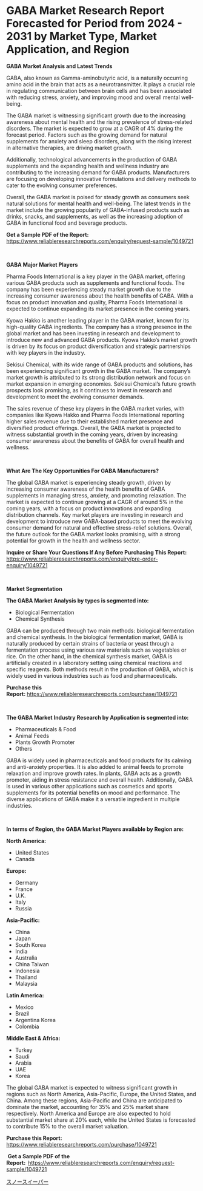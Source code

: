 <p><h1>GABA Market Research Report Forecasted for Period from 2024 -  2031 by Market Type, Market Application, and Region</h1></p><p><strong>GABA Market Analysis and Latest Trends</strong></p>
<p><p>GABA, also known as Gamma-aminobutyric acid, is a naturally occurring amino acid in the brain that acts as a neurotransmitter. It plays a crucial role in regulating communication between brain cells and has been associated with reducing stress, anxiety, and improving mood and overall mental well-being.</p><p>The GABA market is witnessing significant growth due to the increasing awareness about mental health and the rising prevalence of stress-related disorders. The market is expected to grow at a CAGR of 4% during the forecast period. Factors such as the growing demand for natural supplements for anxiety and sleep disorders, along with the rising interest in alternative therapies, are driving market growth.</p><p>Additionally, technological advancements in the production of GABA supplements and the expanding health and wellness industry are contributing to the increasing demand for GABA products. Manufacturers are focusing on developing innovative formulations and delivery methods to cater to the evolving consumer preferences.</p><p>Overall, the GABA market is poised for steady growth as consumers seek natural solutions for mental health and well-being. The latest trends in the market include the growing popularity of GABA-infused products such as drinks, snacks, and supplements, as well as the increasing adoption of GABA in functional food and beverage products.</p></p>
<p><strong>Get a Sample PDF of the Report:&nbsp;</strong> <a href="https://www.reliableresearchreports.com/enquiry/request-sample/1049721">https://www.reliableresearchreports.com/enquiry/request-sample/1049721</a></p>
<p>&nbsp;</p>
<p><strong>GABA Major Market Players</strong></p>
<p><p>Pharma Foods International is a key player in the GABA market, offering various GABA products such as supplements and functional foods. The company has been experiencing steady market growth due to the increasing consumer awareness about the health benefits of GABA. With a focus on product innovation and quality, Pharma Foods International is expected to continue expanding its market presence in the coming years.</p><p>Kyowa Hakko is another leading player in the GABA market, known for its high-quality GABA ingredients. The company has a strong presence in the global market and has been investing in research and development to introduce new and advanced GABA products. Kyowa Hakko’s market growth is driven by its focus on product diversification and strategic partnerships with key players in the industry.</p><p>Sekisui Chemical, with its wide range of GABA products and solutions, has been experiencing significant growth in the GABA market. The company’s market growth is attributed to its strong distribution network and focus on market expansion in emerging economies. Sekisui Chemical’s future growth prospects look promising, as it continues to invest in research and development to meet the evolving consumer demands.</p><p>The sales revenue of these key players in the GABA market varies, with companies like Kyowa Hakko and Pharma Foods International reporting higher sales revenue due to their established market presence and diversified product offerings. Overall, the GABA market is projected to witness substantial growth in the coming years, driven by increasing consumer awareness about the benefits of GABA for overall health and wellness.</p></p>
<p>&nbsp;</p>
<p><strong>What Are The Key Opportunities For GABA Manufacturers?</strong></p>
<p><p>The global GABA market is experiencing steady growth, driven by increasing consumer awareness of the health benefits of GABA supplements in managing stress, anxiety, and promoting relaxation. The market is expected to continue growing at a CAGR of around 5% in the coming years, with a focus on product innovations and expanding distribution channels. Key market players are investing in research and development to introduce new GABA-based products to meet the evolving consumer demand for natural and effective stress-relief solutions. Overall, the future outlook for the GABA market looks promising, with a strong potential for growth in the health and wellness sector.</p></p>
<p><strong>Inquire or Share Your Questions If Any Before Purchasing This Report:</strong> <a href="https://www.reliableresearchreports.com/enquiry/pre-order-enquiry/1049721">https://www.reliableresearchreports.com/enquiry/pre-order-enquiry/1049721</a></p>
<p>&nbsp;</p>
<p><strong>Market Segmentation</strong></p>
<p><strong>The GABA Market Analysis by types is segmented into:</strong></p>
<p><ul><li>Biological Fermentation</li><li>Chemical Synthesis</li></ul></p>
<p><p>GABA can be produced through two main methods: biological fermentation and chemical synthesis. In the biological fermentation market, GABA is naturally produced by certain strains of bacteria or yeast through a fermentation process using various raw materials such as vegetables or rice. On the other hand, in the chemical synthesis market, GABA is artificially created in a laboratory setting using chemical reactions and specific reagents. Both methods result in the production of GABA, which is widely used in various industries such as food and pharmaceuticals.</p></p>
<p><strong>Purchase this Report:&nbsp;</strong><a href="https://www.reliableresearchreports.com/purchase/1049721">https://www.reliableresearchreports.com/purchase/1049721</a></p>
<p>&nbsp;</p>
<p><strong>The GABA Market Industry Research by Application is segmented into:</strong></p>
<p><ul><li>Pharmaceuticals & Food</li><li>Animal Feeds</li><li>Plants Growth Promoter</li><li>Others</li></ul></p>
<p><p>GABA is widely used in pharmaceuticals and food products for its calming and anti-anxiety properties. It is also added to animal feeds to promote relaxation and improve growth rates. In plants, GABA acts as a growth promoter, aiding in stress resistance and overall health. Additionally, GABA is used in various other applications such as cosmetics and sports supplements for its potential benefits on mood and performance. The diverse applications of GABA make it a versatile ingredient in multiple industries.</p></p>
<p>&nbsp;</p>
<p><strong>In terms of Region, the GABA Market Players available by Region are:</strong></p>
<p>
    <p> <strong> North America: </strong>
        <ul>
            <li>United States</li>
            <li>Canada</li>
        </ul>
        </p> 
    <p> <strong> Europe: </strong>
        <ul>
            <li>Germany</li>
            <li>France</li>
            <li>U.K.</li>
            <li>Italy</li>
            <li>Russia</li>
        </ul>
        </p> 
    <p> <strong> Asia-Pacific: </strong>
        <ul>
            <li>China</li>
            <li>Japan</li>
            <li>South Korea</li>
            <li>India</li>
            <li>Australia</li>
            <li>China Taiwan</li>
            <li>Indonesia</li>
            <li>Thailand</li>
            <li>Malaysia</li>
        </ul>
        </p> 
    <p> <strong> Latin America: </strong>
        <ul>
            <li>Mexico</li>
            <li>Brazil</li>
            <li>Argentina Korea</li>
            <li>Colombia</li>
        </ul>
        </p> 
    <p> <strong> Middle East & Africa: </strong>
        <ul>
            <li>Turkey</li>
            <li>Saudi</li>
            <li>Arabia</li>
            <li>UAE</li>
            <li>Korea</li>
        </ul>
    </p>
    </p>
<p><p>The global GABA market is expected to witness significant growth in regions such as North America, Asia-Pacific, Europe, the United States, and China. Among these regions, Asia-Pacific and China are anticipated to dominate the market, accounting for 35% and 25% market share respectively. North America and Europe are also expected to hold substantial market share at 20% each, while the United States is forecasted to contribute 15% to the overall market valuation.</p></p>
<p><strong>Purchase this Report: </strong><a href="https://www.reliableresearchreports.com/purchase/1049721">https://www.reliableresearchreports.com/purchase/1049721</a></p>
<p>&nbsp;<strong>Get a Sample PDF of the Report:&nbsp;&nbsp;</strong><a href="https://www.reliableresearchreports.com/enquiry/request-sample/1049721">https://www.reliableresearchreports.com/enquiry/request-sample/1049721</a></p>
<p><strong></strong></p>
<p><p><a href="https://github.com/ppmazlotr77499/Market-Research-Report-List-1/blob/main/3742554194294.md">スノースイーパー</a></p></p>